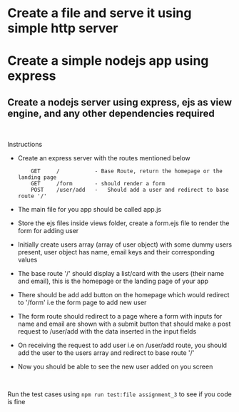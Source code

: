 # Create a file and serve it using simple http server

# Create a simple nodejs app using express

## Create a nodejs server using express, ejs as view engine, and any other dependencies required

<br />

Instructions

- Create an express server with the routes mentioned below

  ```
      GET     /           - Base Route, return the homepage or the landing page
      GET     /form       - should render a form
      POST    /user/add   -   Should add a user and redirect to base route '/'
  ```

- The main file for you app should be called app.js
- Store the ejs files inside views folder, create a form.ejs file to render the form for adding user
- Initially create users array (array of user object) with some dummy users present, user object has name, email keys and their corresponding values
- The base route '/' should display a list/card with the users (their name and email), this is the homepage or the landing page of your app
- There should be add add button on the homepage which would redirect to '/form' i.e the form page to add new user
- The form route should redirect to a page where a form with inputs for name and email are shown with a submit button that should make a post request to /user/add with the data inserted in the input fields
- On receiving the request to add user i.e on /user/add route, you should add the user to the users array and redirect to base route '/'
- Now you should be able to see the new user added on you screen

<br/>

Run the test cases using `npm run test:file assignment_3` to see if you code is fine
